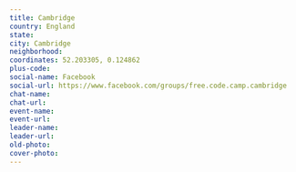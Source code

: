 ```yaml
---
title: Cambridge
country: England
state: 
city: Cambridge
neighborhood: 
coordinates: 52.203305, 0.124862
plus-code:
social-name: Facebook
social-url: https://www.facebook.com/groups/free.code.camp.cambridge
chat-name:
chat-url:
event-name:
event-url:
leader-name:
leader-url:
old-photo: 
cover-photo:
---
```

